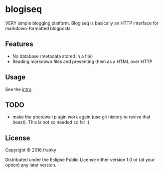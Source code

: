 # blogiseq

VERY simple blogging platform. Blogiseq is basically an HTTP interface for
markdown-formatted blogposts.

## Features
* No database (metadata stored in a file)
* Reading markdown files and presenting them as a HTML over HTTP

## Usage
See the [intro](doc/intro.md).

## TODO
* make the photowall plugin work again (use git history to revive that beast).
  This is not so needed so far :)

## License

Copyright © 2016 franky

Distributed under the Eclipse Public License either version 1.0 or (at
your option) any later version.
